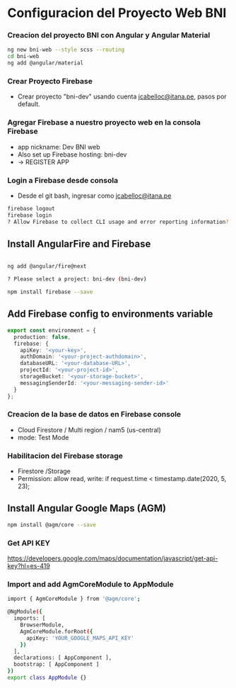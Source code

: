# Configuracion del Proyecto Web BNI

### Creacion del proyecto BNI con Angular y Angular Material 
```bash
ng new bni-web --style scss --routing
cd bni-web
ng add @angular/material
```


### Crear Proyecto Firebase
* Crear proyecto "bni-dev" usando cuenta jcabelloc@itana.pe, pasos por default.

### Agregar Firebase a nuestro proyecto web en la consola Firebase
* app nickname: Dev BNI web
* Also set up Firebase hosting: bni-dev
* -> REGISTER APP

### Login a Firebase desde consola
* Desde el git bash, ingresar como jcabelloc@itana.pe
```bash
firebase logout
firebase login
? Allow Firebase to collect CLI usage and error reporting information? Yes
```

## Install AngularFire and Firebase
```bash

ng add @angular/fire@next

? Please select a project: bni-dev (bni-dev)

npm install firebase --save
```

## Add Firebase config to environments variable
```ts
export const environment = {
  production: false,
  firebase: {
    apiKey: '<your-key>',
    authDomain: '<your-project-authdomain>',
    databaseURL: '<your-database-URL>',
    projectId: '<your-project-id>',
    storageBucket: '<your-storage-bucket>',
    messagingSenderId: '<your-messaging-sender-id>'
  }
};
```


### Creacion de la base de datos en Firebase console
* Cloud Firestore / Multi region / nam5 (us-central)
* mode: Test Mode


### Habilitacion del Firebase storage
* Firestore /Storage 
* Permission:     allow read, write: if request.time < timestamp.date(2020, 5, 23);

## Install Angular Google Maps (AGM)
```bash
npm install @agm/core --save
```

### Get API KEY

https://developers.google.com/maps/documentation/javascript/get-api-key?hl=es-419

### Import and add AgmCoreModule to AppModule
```bash
import { AgmCoreModule } from '@agm/core';

@NgModule({
  imports: [
    BrowserModule,
    AgmCoreModule.forRoot({
      apiKey: 'YOUR_GOOGLE_MAPS_API_KEY'
    })
  ],
  declarations: [ AppComponent ],
  bootstrap: [ AppComponent ]
})
export class AppModule {}
```